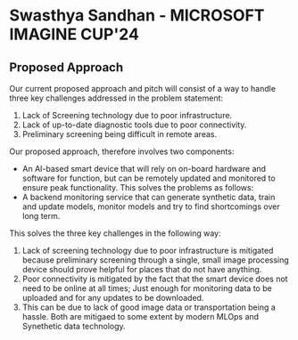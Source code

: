 # Swasthya Sandhan - MICROSOFT IMAGINE CUP'24


## Proposed Approach

Our current proposed approach and pitch will consist of a way to handle three key challenges addressed in the problem statement:

1. Lack of Screening technology due to poor infrastructure.
2. Lack of up-to-date diagnostic tools due to poor connectivity.
3. Preliminary screening being difficult in remote areas.

Our proposed approach, therefore involves two components:

- An AI-based smart device that will rely on on-board hardware and software for function, but can be remotely updated and monitored to ensure peak functionality. This solves the problems as follows:
- A backend monitoring service that can generate synthetic data, train and update models, monitor models and try to find shortcomings over long term.

This solves the three key challenges in the following way:

1. Lack of screening technology due to poor infrastructure is mitigated because preliminary screening through a single, small image processing device should prove helpful for places that do not have anything.
2. Poor connectivity is mitigated by the fact that the smart device does not need to be online at all times; Just enough for monitoring data to be uploaded and for any updates to be downloaded.
3. This can be due to lack of good image data or transportation being a hassle. Both are mitigaed to some extent by modern MLOps and Synethetic data technology.
